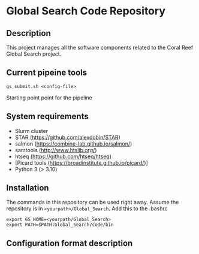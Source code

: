 # Global Search Code Repository

## Description

This project manages all the software components related to the
Coral Reef Global Search project.

## Current pipeine tools

```gs_submit.sh <config-file>```

Starting point point for the pipeline

## System requirements

  * Slurm cluster
  * STAR (https://github.com/alexdobin/STAR)
  * salmon (https://combine-lab.github.io/salmon/)
  * samtools (http://www.htslib.org/)
  * htseq (https://github.com/htseq/htseq)
  * [Picard tools (https://broadinstitute.github.io/picard/)]
  * Python 3 (> 3.10)

## Installation

The commands in this repository can be used right away. Assume the 
repository is in `<yourpath>/Global_Search`. Add this to the .bashrc

```
export GS_HOME=<yourpath/Global_Search>
export PATH=$PATH:Global_Search/code/bin
```

## Configuration format description
